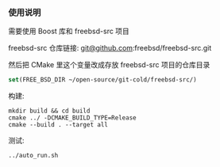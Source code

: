 ### 使用说明 ###

需要使用 Boost 库和 freebsd-src 项目

freebsd-src 仓库链接: git@github.com:freebsd/freebsd-src.git

然后把 CMake 里这个变量改成存放 freebsd-src 项目的仓库目录

```cmake
set(FREE_BSD_DIR ~/open-source/git-cold/freebsd-src/)
```

构建:

```shell
mkdir build && cd build
cmake ../ -DCMAKE_BUILD_TYPE=Release
cmake --build . --target all
```

测试:

```shell
../auto_run.sh
```
